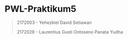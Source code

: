# PWL-Praktikum5

> 2172003 - Yehezkiel David Setiawan
>
> 2172028 - Laurentius Gusti Ontoseno Panata Yudha
